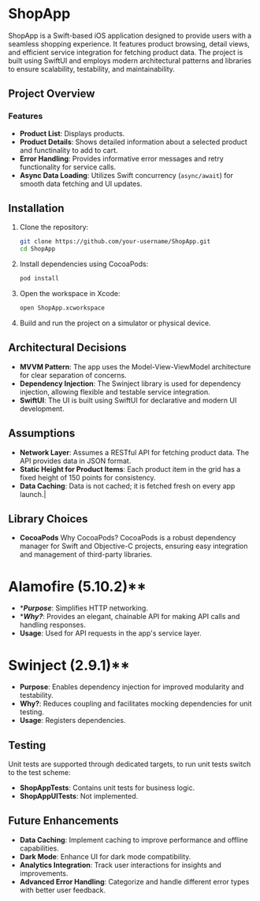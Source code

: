 # ShopApp

ShopApp is a Swift-based iOS application designed to provide users with a seamless shopping experience. 
It features product browsing, detail views, and efficient service integration for fetching product data. 
The project is built using SwiftUI and employs modern architectural patterns and libraries to ensure scalability, testability, and maintainability.

## Project Overview

### Features
- **Product List**: Displays products.
- **Product Details**: Shows detailed information about a selected product and functinality to add to cart.
- **Error Handling**: Provides informative error messages and retry functionality for service calls.
- **Async Data Loading**: Utilizes Swift concurrency (`async/await`) for smooth data fetching and UI updates.

## Installation

1. Clone the repository:
   ```bash
   git clone https://github.com/your-username/ShopApp.git
   cd ShopApp

2. Install dependencies using CocoaPods:
   ```bash
   pod install

3. Open the workspace in Xcode:
   ```bash
   open ShopApp.xcworkspace

4. Build and run the project on a simulator or physical device.

## Architectural Decisions

- **MVVM Pattern**: The app uses the Model-View-ViewModel architecture for clear separation of concerns.
- **Dependency Injection**: The Swinject library is used for dependency injection, allowing flexible and testable service integration.
- **SwiftUI**: The UI is built using SwiftUI for declarative and modern UI development.

## Assumptions
- **Network Layer**: Assumes a RESTful API for fetching product data. The API provides data in JSON format.
- **Static Height for Product Items**: Each product item in the grid has a fixed height of 150 points for consistency.
- **Data Caching**: Data is not cached; it is fetched fresh on every app launch.|

## Library Choices
- **CocoaPods**
Why CocoaPods? CocoaPods is a robust dependency manager for Swift and Objective-C projects, ensuring easy integration and management of third-party libraries.

# Alamofire (5.10.2)**

- ****Purpose***: Simplifies HTTP networking.
- ****Why?***: Provides an elegant, chainable API for making API calls and handling responses.
- ****Usage****: Used for API requests in the app's service layer.

 # Swinject (2.9.1)**

- ****Purpose****: Enables dependency injection for improved modularity and testability.
- ****Why?****: Reduces coupling and facilitates mocking dependencies for unit testing.
- ****Usage****: Registers dependencies.

## Testing
Unit tests are supported through dedicated targets, to run unit tests switch to the test scheme:
- **ShopAppTests**: Contains unit tests for business logic.
- **ShopAppUITests**: Not implemented.

## Future Enhancements
- **Data Caching**: Implement caching to improve performance and offline capabilities.
- **Dark Mode**: Enhance UI for dark mode compatibility.
- **Analytics Integration**: Track user interactions for insights and improvements.
- **Advanced Error Handling**: Categorize and handle different error types with better user feedback.
